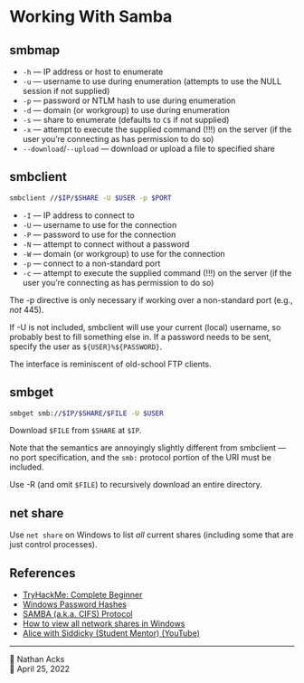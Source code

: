 # Working With Samba

## smbmap

* `-h` — IP address or host to enumerate
* `-u` — username to use during enumeration (attempts to use the NULL session if not supplied)
* `-p` — password or NTLM hash to use during enumeration
* `-d` — domain (or workgroup) to use during enumeration
* `-s` — share to enumerate (defaults to `C$` if not supplied)
* `-x` — attempt to execute the supplied command (!!!) on the server (if the user you’re connecting as has permission to do so)
* `--download`/`--upload` — download or upload a file to specified share

## smbclient

```bash
smbclient //$IP/$SHARE -U $USER -p $PORT
```

* `-I` — IP address to connect to
* `-U` — username to use for the connection
* `-P` — password to use for the connection
* `-N` — attempt to connect without a password
* `-W` — domain (or workgroup) to use for the connection
* `-p` — connect to a non-standard port
* `-c` — attempt to execute the supplied command (!!!) on the server (if the user you’re connecting as has permission to do so)

The -p directive is only necessary if working over a non-standard port (e.g., *not* 445).

If -U is not included, smbclient will use your current (local) username, so probably best to fill something else in. If a password needs to be sent, specify the user as `${USER}%${PASSWORD}`.

The interface is reminiscent of old-school FTP clients.

## smbget

```bash
smbget smb://$IP/$SHARE/$FILE -U $USER
```

Download `$FILE` from `$SHARE` at `$IP`.

Note that the semantics are annoyingly slightly different from smbclient — no port specification, and the `smb:` protocol portion of the URI must be included.

Use -R (and omit `$FILE`) to recursively download an entire directory.

## net share

Use `net share` on Windows to list *all* current shares (including some that are just control processes).

## References

* [TryHackMe: Complete Beginner](tryhackme-complete-beginner.md)
* [Windows Password Hashes](windows-password-hashes.md)
* [SAMBA (a.k.a. CIFS) Protocol](samba.md)
* [How to view all network shares in Windows](https://www.computerhope.com/issues/ch000534.htm)
* [Alice with Siddicky (Student Mentor) (YouTube)](https://www.youtube.com/watch?v=Zma6Mk5bEI8)

- - - -

<span aria-hidden="true">👤</span> Nathan Acks  
<span aria-hidden="true">📅</span> April 25, 2022
